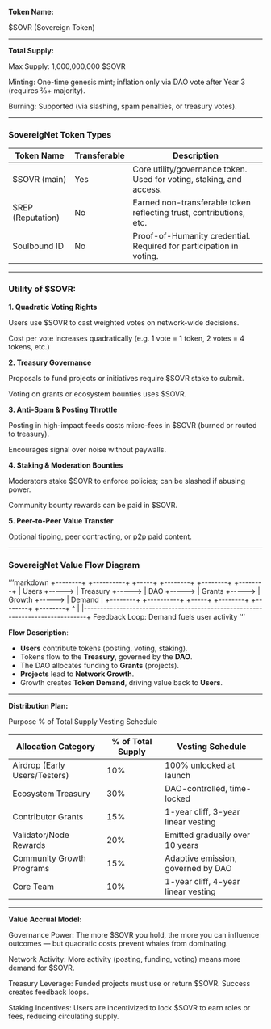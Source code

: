 **Token Name:**

$SOVR (Sovereign Token)


---

**Total Supply:**

Max Supply: 1,000,000,000 $SOVR

Minting: One-time genesis mint; inflation only via DAO vote after Year 3 (requires ⅔+ majority).

Burning: Supported (via slashing, spam penalties, or treasury votes).

---

### **SovereigNet Token Types**

| Token Name       | Transferable | Description                                                           |
|------------------|--------------|----------------------------------------------------------------------|
| $SOVR (main)     | Yes          | Core utility/governance token. Used for voting, staking, and access. |
| $REP (Reputation)| No           | Earned non-transferable token reflecting trust, contributions, etc.  |
| Soulbound ID     | No           | Proof-of-Humanity credential. Required for participation in voting.  |

---

### **Utility of $SOVR:**

**1. Quadratic Voting Rights**

Users use $SOVR to cast weighted votes on network-wide decisions.

Cost per vote increases quadratically (e.g. 1 vote = 1 token, 2 votes = 4 tokens, etc.)



**2. Treasury Governance**

Proposals to fund projects or initiatives require $SOVR stake to submit.

Voting on grants or ecosystem bounties uses $SOVR.



**3. Anti-Spam & Posting Throttle**

Posting in high-impact feeds costs micro-fees in $SOVR (burned or routed to treasury).

Encourages signal over noise without paywalls.



**4. Staking & Moderation Bounties**

Moderators stake $SOVR to enforce policies; can be slashed if abusing power.

Community bounty rewards can be paid in $SOVR.



**5. Peer-to-Peer Value Transfer**

Optional tipping, peer contracting, or p2p paid content.

---

### **SovereigNet Value Flow Diagram**

’’’markdown
+--------+       +----------+       +-----+       +--------+       +--------+       +--------+
| Users  +-----> | Treasury +-----> | DAO +-----> | Grants +-----> | Growth +-----> | Demand |
+--------+       +----------+       +-----+       +--------+       +--------+       +--------+
     ^                                                                               |
     |-------------------------------------------------------------------------------+
                                   Feedback Loop: Demand fuels user activity
’’’

**Flow Description**:

- **Users** contribute tokens (posting, voting, staking).
- Tokens flow to the **Treasury**, governed by the **DAO**.
- The DAO allocates funding to **Grants** (projects).
- **Projects** lead to **Network Growth**.
- Growth creates **Token Demand**, driving value back to **Users**.

---

**Distribution Plan:**

Purpose	% of Total Supply	Vesting Schedule

| Allocation Category           | % of Total Supply | Vesting Schedule                        |
|------------------------------|--------------------|------------------------------------------|
| Airdrop (Early Users/Testers)| 10%                | 100% unlocked at launch                  |
| Ecosystem Treasury           | 30%                | DAO-controlled, time-locked              |
| Contributor Grants           | 15%                | 1-year cliff, 3-year linear vesting      |
| Validator/Node Rewards       | 20%                | Emitted gradually over 10 years          |
| Community Growth Programs    | 15%                | Adaptive emission, governed by DAO       |
| Core Team                    | 10%                | 1-year cliff, 4-year linear vesting      |

---

**Value Accrual Model:**

Governance Power: The more $SOVR you hold, the more you can influence outcomes — but quadratic costs prevent whales from dominating.

Network Activity: More activity (posting, funding, voting) means more demand for $SOVR.

Treasury Leverage: Funded projects must use or return $SOVR. Success creates feedback loops.

Staking Incentives: Users are incentivized to lock $SOVR to earn roles or fees, reducing circulating supply.
